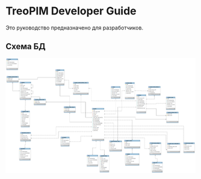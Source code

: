 # TreoPIM Developer Guide #
Это руководство предназначено для разработчиков.

## Схема БД ##
[![N|PIM](/application/Espo/Modules/Pim/docs/_assets/db_schema.png)](/application/Espo/Modules/Pim/docs/_assets/db_schema.png)
